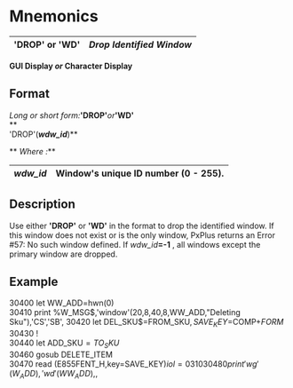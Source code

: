 # Mnemonics

**'DROP' or 'WD'** |  **_Drop Identified Window_**  
---|---  
  
**GUI Display _or_ Character Display**

##  Format

_Long or short form:_**'DROP'**_or_**'WD'**  
**  
'DROP'(**_wdw_id_**)**  
  
** _Where_ _:_**

_wdw_id_ |  Window's unique ID number (0 - 255).  
---|---  
  
##  Description

Use either **'DROP'** or **'WD'** in the format to drop the identified window. If this window does not exist or is the only window, PxPlus returns an Error #57: No such window defined. If _wdw_id_**=-1** , all windows except the primary window are dropped.

##  Example

30400 let WW_ADD=hwn(0)  
30410 print %W_MSG$,'window'(20,8,40,8,WW_ADD,"Deleting Sku"),'CS','SB',  
30420 let DEL_SKU$=FROM_SKU$,SAVE_KEY$=COMP$+FORM$  
30430 !  
30440 let ADD_SKU$=TO_SKU$  
30460 gosub DELETE_ITEM  
30470 read (E855FENT_H,key=SAVE_KEY$)iol=0310  
30480 print 'wg'(W_ADD),'wd'(WW_ADD),%NORM_SCR$,
